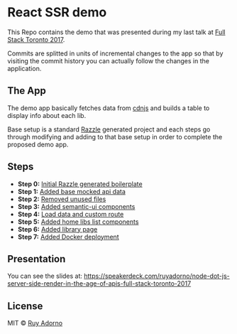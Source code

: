 # React SSR demo

This Repo contains the demo that was presented during my last talk at [Full Stack Toronto 2017](http://2017.fsto.co/sessions/#ruy).

Commits are splitted in units of incremental changes to the app so that by visiting the commit history you can actually follow the changes in the application.

## The App

The demo app basically fetches data from [cdnjs](https://cdnjs.com/) and builds a table to display info about each lib.

Base setup is a standard [Razzle](https://github.com/jaredpalmer/razzle) generated project and each steps go through modifying and adding to that base setup in order to complete the proposed demo app.

## Steps

- **Step 0:** [Initial Razzle generated boilerplate](https://github.com/ruyadorno/react-ssr-fsto-2017-demo/commit/adca3e5a326fad560fa0ddcd0b0ea0fe7c38e13c)
- **Step 1:** [Added base mocked api data](https://github.com/ruyadorno/react-ssr-fsto-2017-demo/commit/7c360545ca5326dd9e1f124c2e64f9f996fc0781)
- **Step 2:** [Removed unused files](https://github.com/ruyadorno/react-ssr-fsto-2017-demo/commit/2783ebe89ebab1914aebd12797bbfc8f5efe4092)
- **Step 3:** [Added semantic-ui components](https://github.com/ruyadorno/react-ssr-fsto-2017-demo/commit/9bce5cd62105239a01e747276b133d52d11c4261)
- **Step 4:** [Load data and custom route](https://github.com/ruyadorno/react-ssr-fsto-2017-demo/commit/9ff8a7b2c4fe78717937eace766ef100181e3950)
- **Step 5:** [Added home libs list components](https://github.com/ruyadorno/react-ssr-fsto-2017-demo/commit/c69801b6b643427a89f84de5085f852cf1dac609)
- **Step 6:** [Added library page](https://github.com/ruyadorno/react-ssr-fsto-2017-demo/commit/624813960991f53a37098a49019ad1b6399b04f8)
- **Step 7:** [Added Docker deployment](https://github.com/ruyadorno/react-ssr-fsto-2017-demo/commit/cf1bdb02fb8bbca05e11bd36ea2b0caa7551b8e3)

## Presentation

You can see the slides at: https://speakerdeck.com/ruyadorno/node-dot-js-server-side-render-in-the-age-of-apis-full-stack-toronto-2017

## License

MIT © [Ruy Adorno](http://ruyadorno.com)


